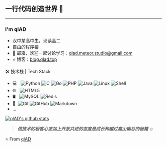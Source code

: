 ## 一行代码创造世界 👋

---

### I'm qlAD

- 汉中某高中生，现读高二
- 自由的程序猿
- 💬 邮箱，欢迎一起讨论学习：[qlad.meteor.studio@gmail.com](mailto:qlad.meteor.studio@gmail.com)
- ⭐ 博客：[blog.qlad.top](https://blog.qlad.top)



🛠 技术栈 | Tech Stack

- 💻 &#160; ![Python](https://img.shields.io/badge/python-3-blue)
![C](https://img.shields.io/badge/C-%E8%AF%AD%E8%A8%80-red)
![Go](https://img.shields.io/badge/Go-Lang-green)
![PHP](https://img.shields.io/badge/PHP-5-brightgreen)
![Java](https://img.shields.io/badge/-Java-333333?style=flat&logo=Java&logoColor=007396)
![Linux](https://img.shields.io/badge/-Linux-333333?style=flat&logo=Linux&logoColor=FCC624)
![Shell](https://img.shields.io/badge/Bash-Shell-lightgrey)
- 🌐 &#160; ![HTML5](https://img.shields.io/badge/-HTML5-333333?style=flat&logo=HTML5)
- 🛢 &#160; ![MySQL](https://img.shields.io/badge/-MySQL-333333?style=flat&logo=mysql)
![Redis](https://img.shields.io/badge/Redis-3-red)
- 🔧 &#160;![Git](https://img.shields.io/badge/-Git-333333?style=flat&logo=git)
![GitHub](https://img.shields.io/badge/-GitHub-333333?style=flat&logo=github)
![Markdown](https://img.shields.io/badge/-Markdown-333333?style=flat&logo=markdown)
- ...


[![qlAD's github stats](https://github-readme-stats.vercel.app/api?username=qlAD&show_icons=true&theme=dark)](https://github.com/anuraghazra/github-readme-stats)

> ***做技术的极客心态加上开放共进的态度是成长和越过高山幽谷的秘籍 ☺️***


⭐️ From [qlAD](https://qlad.top)
